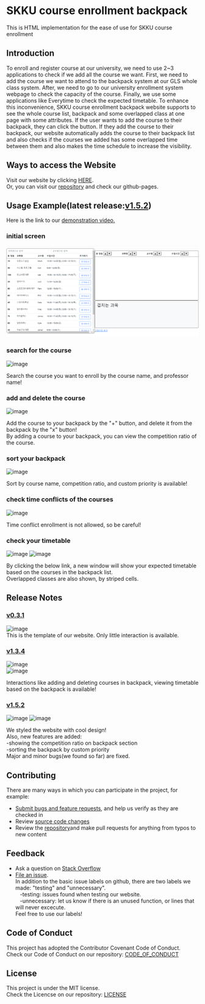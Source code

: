 # SKKU course enrollment backpack
This is HTML implementation for the ease of use for SKKU course enrollment

## Introduction
To enroll and register course at our university, we need to use 2~3 applications to check if we add all the course we want. First, we need to add the course we want to attend to the backpack system at our GLS whole class system. After, we need to go to our university enrollment system webpage to check the capacity of the course. Finally, we use some applications like Everytime to check the expected timetable.
To enhance this inconvenience, SKKU course enrollment backpack website supports to see the whole course list, backpack and some overlapped class at one page with some attributes. If the user wants to add the course to their backpack, they can click the button. If they add the course to their backpack, our website automatically adds the course to their backpack list and also checks if the courses we added has some overlapped time between them and also makes the time schedule to increase the visibility.

## Ways to access the Website
Visit our website by clicking [HERE](https://steve30572.github.io/SKKU_TIMETABLE/).  
Or, you can visit our [repository](https://github.com/steve30572/SKKU_TIMETABLE) and check our github-pages.

## Usage Example(latest release:[v1.5.2](https://github.com/steve30572/SKKU_TIMETABLE/releases/tag/v1.5.2))
Here is the link to our [demonstration video.](https://www.youtube.com/watch?v=7ZnklwRE0P8)
### initial screen 
<p align="center">
  <img alt="Website inital screen" src="Initial Screen.PNG">
</p>


### search for the course      

![image](https://user-images.githubusercontent.com/60357053/119492351-eedc6800-bd99-11eb-9b0b-1d5911ffc1f0.png)

Search the course you want to enroll by the course name, and professor name!

### add and delete the course 

![image](https://user-images.githubusercontent.com/60357053/119492639-437fe300-bd9a-11eb-80fd-d06f5d9c9341.png)

Add the course to your backpack by the "+" button, and delete it from the backpack by the "x" button!   
By adding a course to your backpack, you can view the competition ratio of the course. 

### sort your backpack 

![image](https://user-images.githubusercontent.com/60357053/119493560-47603500-bd9b-11eb-9615-d9f7fe883b9a.png)

Sort by course name, competition ratio, and custom priority is available!

### check time conflicts of the courses

![image](https://user-images.githubusercontent.com/60357053/119494097-e2590f00-bd9b-11eb-8151-709497ed5bfe.png)

Time conflict enrollment is not allowed, so be careful!

### check your timetable 

![image](https://user-images.githubusercontent.com/60357053/119494570-6ad7af80-bd9c-11eb-946b-44cc34aacb42.png)
![image](https://user-images.githubusercontent.com/60357053/119494676-89d64180-bd9c-11eb-97e7-0d14eb9dbde2.png)

By clicking the below link, a new window will show your expected timetable based on the courses in the backpack list.   
Overlapped classes are also shown, by striped cells. 


## Release Notes
### [v0.3.1](https://github.com/steve30572/SKKU_TIMETABLE/releases/tag/v0.3.1)  
![image](https://user-images.githubusercontent.com/60357053/119495366-4d571580-bd9d-11eb-83d3-2901705575bd.png)   
This is the template of our website. Only little interaction is available. 

### [v1.3.4](https://github.com/steve30572/SKKU_TIMETABLE/releases/tag/v1.3.4)  
![image](https://user-images.githubusercontent.com/60357053/119495652-960ece80-bd9d-11eb-8885-85cea2166f60.png)  
![image](https://user-images.githubusercontent.com/60357053/119496011-00277380-bd9e-11eb-92a0-46b577199870.png)

Interactions like adding and deleting courses in backpack, viewing timetable based on the backpack is available! 

### [v1.5.2](https://github.com/steve30572/SKKU_TIMETABLE/releases/tag/v1.5.2)    
![image](https://user-images.githubusercontent.com/60357053/119496349-601e1a00-bd9e-11eb-8485-3a7ad105123c.png)
![image](https://user-images.githubusercontent.com/60357053/119496816-d6bb1780-bd9e-11eb-9810-fa2e8d2bd6ef.png)

We styled the website with cool design!  
Also, new features are added:    
-showing the competition ratio on backpack section    
-sorting the backpack by custom priority    
Major and minor bugs(we found so far) are fixed. 


## Contributing

There are many ways in which you can participate in the project, for example:

* [Submit bugs and feature requests](https://github.com/steve30572/SKKU_TIMETABLE/issues), and help us verify as they are checked in
* Review [source code changes](https://github.com/steve30572/SKKU_TIMETABLE)
* Review the [repository](https://github.com/steve30572/SKKU_TIMETABLE)and make pull requests for anything from typos to new content


## Feedback
* Ask a question on [Stack Overflow](https://stackoverflow.com)
* [File an issue](https://github.com/steve30572/SKKU_TIMETABLE/issues).  
    In addition to the basic issue labels on github, there are two labels we made:  "testing" and "unnecessary".   
    &nbsp;&nbsp;&nbsp;-testing: issues found when testing our website.  
    &nbsp;&nbsp;&nbsp;-unnecessary: let us know if there is an unused function, or lines that will never excecute.   
    Feel free to use our labels!   

## Code of Conduct
This project has adopted the Contributor Covenant Code of Conduct.  
Check our Code of Conduct on our repository: [CODE_OF_CONDUCT](https://github.com/steve30572/SKKU_TIMETABLE/blob/master/CODE_OF_CONDUCT.md)

## License
This project is under the MIT license.  
Check the Licencse on our repository: [LICENSE](https://github.com/steve30572/SKKU_TIMETABLE/blob/master/LICENSE)
